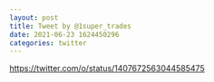 ```yaml
--- 
layout: post 
title: Tweet by @1super_trades 
date: 2021-06-23 1624450296 
categories: twitter 
--- 
```

https://twitter.com/o/status/1407672563044585475